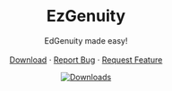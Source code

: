 <br/>
<p align="center">
  <h1 align="center">EzGenuity</h1>

  <p align="center">
    EdGenuity made easy!
    <br/>
    <br/>
    <a href="https://github.com/meteor4716/EzGenuity/blob/main/EzInstall.md">Download</a>
    ⋅
    <a href="https://github.com/meteor4716/EzGenuity/issues/new?assignees=&labels=bug&projects=&template=bug-report.md&title=Bug+Report">Report Bug</a>
    ⋅
    <a href="https://github.com/meteor4716/EzGenuity/issues/new?assignees=&labels=enhancement&projects=&template=feature-request.md&title=Feature+Request">Request Feature</a>
  </p>
</p>
<div align="center">

  <a href="https://github.com/meteor4716/EzGenuity/blob/main/EzInstall.md">![Downloads](https://img.shields.io/github/downloads/meteor4716/EzGenuity/total)</a>

</div>
